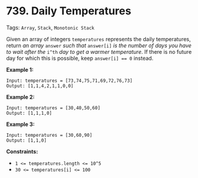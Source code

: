 # 739. Daily Temperatures

Tags: `Array`, `Stack`, `Monotonic Stack`

Given an array of integers `temperatures` represents the daily temperatures, return _an array_ `answer` _such that_ `answer[i]` _is the number of days you have to wait after the_ `i^th` _day to get a warmer temperature_. If there is no future day for which this is possible, keep `answer[i] == 0` instead.

**Example 1:**

```
Input: temperatures = [73,74,75,71,69,72,76,73]
Output: [1,1,4,2,1,1,0,0]
```

**Example 2:**

```
Input: temperatures = [30,40,50,60]
Output: [1,1,1,0]
```

**Example 3:**

```
Input: temperatures = [30,60,90]
Output: [1,1,0]
```

**Constraints:**

*   `1 <= temperatures.length <= 10^5`
*   `30 <= temperatures[i] <= 100`
